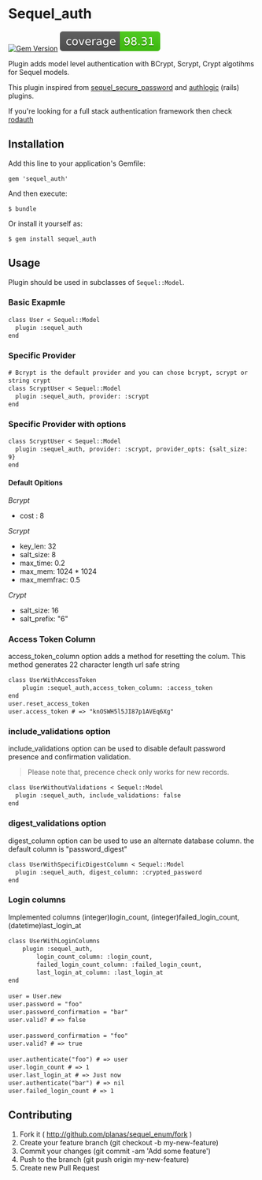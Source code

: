 # Sequel_auth

[![Gem Version](https://badge.fury.io/rb/sequel_auth.svg)](https://badge.fury.io/rb/sequel_auth) [![Coverage](/coverage.svg)]()

Plugin adds model level authentication with BCrypt, Scrypt, Crypt algotihms for Sequel models.

This plugin inspired from [sequel_secure_password](https://github.com/mlen/sequel_secure_password) and [authlogic](https://github.com/binarylogic/authlogic) (rails) plugins.

If you're looking for a full stack authentication framework then check [rodauth](https://github.com/jeremyevans/rodauth)

## Installation

Add this line to your application's Gemfile:

    gem 'sequel_auth'

And then execute:

    $ bundle

Or install it yourself as:

    $ gem install sequel_auth

## Usage

Plugin should be used in subclasses of `Sequel::Model`.


### Basic Exapmle

    class User < Sequel::Model
      plugin :sequel_auth
    end

### Specific Provider

    # Bcrypt is the default provider and you can chose bcrypt, scrypt or string crypt 
    class ScryptUser < Sequel::Model
      plugin :sequel_auth, provider: :scrypt
    end
    
### Specific Provider with options
    
    class ScryptUser < Sequel::Model
      plugin :sequel_auth, provider: :scrypt, provider_opts: {salt_size: 9}
    end

#### Default Opitions

*Bcrypt*
* cost : 8

*Scrypt*
* key_len: 32
* salt_size: 8
* max_time: 0.2
* max_mem: 1024 * 1024
* max_memfrac: 0.5

*Crypt*
* salt_size: 16
* salt_prefix: "$6$"

### Access Token Column
access_token_column option adds a method for resetting the colum. This method generates 22 character length url safe string
 
    class UserWithAccessToken
        plugin :sequel_auth,access_token_column: :access_token
    end
    user.reset_access_token
    user.access_token # => "knOSWH5l5JI87p1AVEq6Xg"
### include_validations option
include_validations option can be used to disable default password presence and confirmation validation. 
> Please note that, precence check only works for new records.

    class UserWithoutValidations < Sequel::Model
      plugin :sequel_auth, include_validations: false
    end
### digest_validations option
digest_column option can be used to use an alternate database column. the default column is "password_digest"

    class UserWithSpecificDigestColumn < Sequel::Model
      plugin :sequel_auth, digest_column: :crypted_password
    end
    
### Login columns    
Implemented columns (integer)login_count, (integer)failed_login_count, (datetime)last_login_at

    class UserWithLoginColumns
        plugin :sequel_auth, 
            login_count_column: :login_count, 
            failed_login_count_column: :failed_login_count,
            last_login_at_column: :last_login_at
    end
    
    user = User.new
    user.password = "foo"
    user.password_confirmation = "bar"
    user.valid? # => false

    user.password_confirmation = "foo"
    user.valid? # => true

    user.authenticate("foo") # => user
    user.login_count # => 1
    user.last_login_at # => Just now
    user.authenticate("bar") # => nil
    user.failed_login_count # => 1

## Contributing
1. Fork it ( http://github.com/planas/sequel_enum/fork )
2. Create your feature branch (git checkout -b my-new-feature)
3. Commit your changes (git commit -am 'Add some feature')
4. Push to the branch (git push origin my-new-feature)
5. Create new Pull Request
